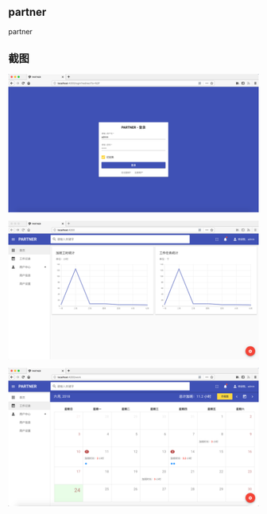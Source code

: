 ## partner

partner


## 截图

![登录页](screenshots/1@2x.png)

![首页](screenshots/2@2x.png)

![工作记录](screenshots/3@2x.png)